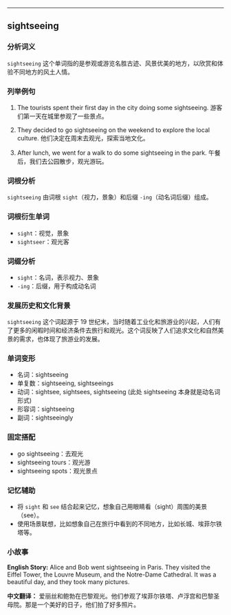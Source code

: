 
---------------
## sightseeing
### 分析词义
`sightseeing` 这个单词指的是参观或游览名胜古迹、风景优美的地方，以欣赏和体验不同地方的风土人情。

### 列举例句
1. The tourists spent their first day in the city doing some sightseeing.
   游客们第一天在城里参观了一些景点。

2. They decided to go sightseeing on the weekend to explore the local culture.
   他们决定在周末去观光，探索当地文化。

3. After lunch, we went for a walk to do some sightseeing in the park.
   午餐后，我们去公园散步，观光游玩。

### 词根分析
`sightseeing` 由词根 `sight`（视力，景象）和后缀 `-ing`（动名词后缀）组成。

### 词根衍生单词
- `sight`：视觉，景象
- `sightseer`：观光客

### 词缀分析
- `sight`：名词，表示视力、景象
- `-ing`：后缀，用于构成动名词

### 发展历史和文化背景
`sightseeing` 这个词起源于 19 世纪末，当时随着工业化和旅游业的兴起，人们有了更多的闲暇时间和经济条件去旅行和观光。这个词反映了人们追求文化和自然美景的需求，也体现了旅游业的发展。

### 单词变形
- 名词：sightseeing
- 单复数：sightseeing, sightseeings
- 动词：sightsee, sightsees, sightseeing (此处 sightseeing 本身就是动名词形式)
- 形容词：sightseeing
- 副词：sightseeingly

### 固定搭配
- go sightseeing：去观光
- sightseeing tours：观光游
- sightseeing spots：观光景点

### 记忆辅助
- 将 `sight` 和 `see` 结合起来记忆，想象自己用眼睛看（sight）周围的美景（see）。
- 使用场景联想，比如想象自己在旅行中看到的不同地方，比如长城、埃菲尔铁塔等。

### 小故事
**English Story:**
Alice and Bob went sightseeing in Paris. They visited the Eiffel Tower, the Louvre Museum, and the Notre-Dame Cathedral. It was a beautiful day, and they took many pictures.

**中文翻译：**
爱丽丝和鲍勃在巴黎观光。他们参观了埃菲尔铁塔、卢浮宫和巴黎圣母院。那是一个美好的日子，他们拍了好多照片。

